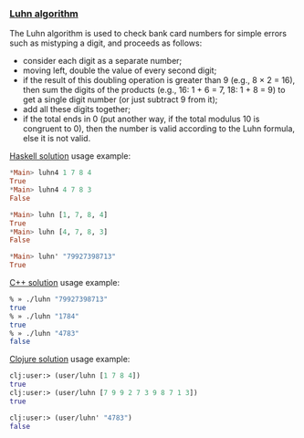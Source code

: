 ### <ins>Luhn algorithm</ins>

The Luhn algorithm is used to check bank card numbers for simple errors such as mistyping a digit, and proceeds as follows:
- consider each digit as a separate number;
- moving left, double the value of every second digit;
- if the result of this doubling operation is greater than 9 (e.g., 8 × 2 = 16), then sum the digits of the products (e.g., 16: 1 + 6 = 7, 18: 1 + 8 = 9) to get a single digit number (or just subtract 9 from it);
- add all these digits together;
- if the total ends in 0 (put another way, if the total modulus 10 is congruent to 0), then the number is valid according to the Luhn formula, else it is not valid.

[Haskell solution](Solution.hs) usage example:
```haskell
*Main> luhn4 1 7 8 4
True
*Main> luhn4 4 7 8 3
False

*Main> luhn [1, 7, 8, 4]
True
*Main> luhn [4, 7, 8, 3]
False

*Main> luhn' "79927398713"
True
```
[C++ solution](solution.cpp) usage example:
```bash
% » ./luhn "79927398713"
true
% » ./luhn "1784"       
true
% » ./luhn "4783"
false
```
[Clojure solution](solution.clj) usage example:
```clojure
clj꞉user꞉> (user/luhn [1 7 8 4])
true
clj꞉user꞉> (user/luhn [7 9 9 2 7 3 9 8 7 1 3])
true

clj꞉user꞉> (user/luhn' "4783")
false
```
